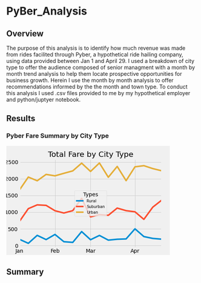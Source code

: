 # PyBer_Analysis

## Overview
The purpose of this analysis is to identify how much revenue was made from rides facilited through Pyber, a hypothetical ride hailing company, using data provided between Jan 1 and April 29. I used a breakdown of city type to offer the audience composed of senior managment with a month by month trend analysis to help them locate prospective opportunities for business growth. Herein I use the month by month analysis to offer recommendations informed by the the month and town type. To conduct this analysis I used .csv files provided to me by my hypothetical employer and python/juptyer notebook.

## Results
 
 
 
### Pyber Fare Summary by City Type
![](Pyber_fare_summary.png)

## Summary
